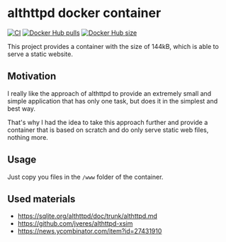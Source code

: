 # althttpd docker container

[![CI](https://github.com/rouhim/althttpd-docker/actions/workflows/main.yml/badge.svg?branch=main)](https://github.com/RouHim/althttpd-docker/actions/workflows/main.yml)
[![Docker Hub pulls](https://img.shields.io/docker/pulls/rouhim/althttpd.svg)](https://hub.docker.com/r/rouhim/althttpd)
[![Docker Hub size](https://img.shields.io/docker/image-size/rouhim/althttpd)](https://hub.docker.com/r/rouhim/althttpd)

This project provides a container with the size of 144kB, which is able to serve a static website.

## Motivation
I really like the approach of althttpd to provide an extremely small and simple application that has only one task, but does it in the simplest and best way.

That's why I had the idea to take this approach further and provide a container that is based on scratch and do only serve static web files, nothing more. 

## Usage
Just copy you files in the `/www` folder of the container.

## Used materials
 * https://sqlite.org/althttpd/doc/trunk/althttpd.md
 * https://github.com/jveres/althttpd-xsim
 * https://news.ycombinator.com/item?id=27431910
